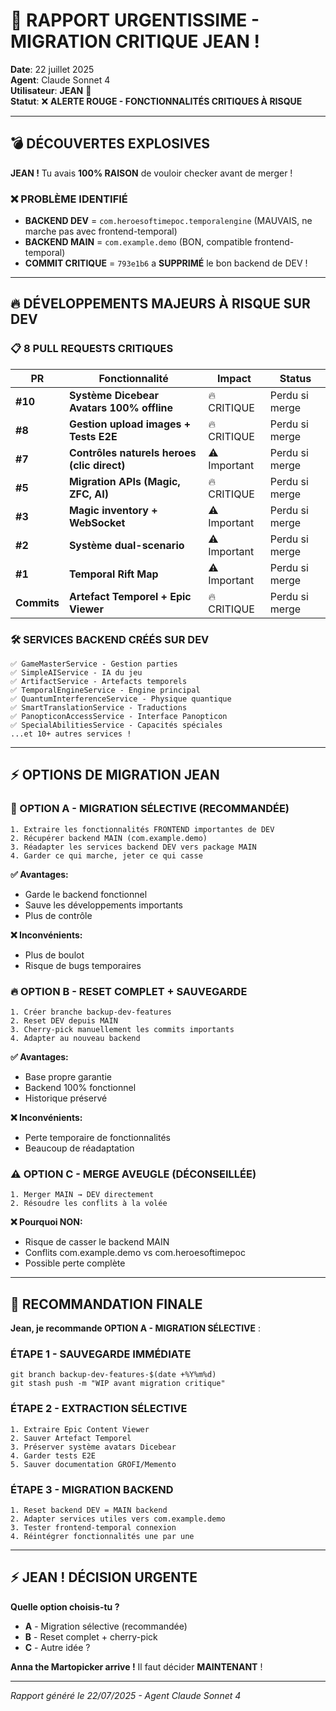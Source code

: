 # 🚨 **RAPPORT URGENTISSIME - MIGRATION CRITIQUE JEAN !**

**Date**: 22 juillet 2025  
**Agent**: Claude Sonnet 4  
**Utilisateur**: **JEAN** 🎯  
**Statut**: ❌ **ALERTE ROUGE - FONCTIONNALITÉS CRITIQUES À RISQUE**

---

## 💣 **DÉCOUVERTES EXPLOSIVES**

**JEAN !** Tu avais **100% RAISON** de vouloir checker avant de merger !

### **❌ PROBLÈME IDENTIFIÉ**
- **BACKEND DEV** = `com.heroesoftimepoc.temporalengine` (MAUVAIS, ne marche pas avec frontend-temporal)
- **BACKEND MAIN** = `com.example.demo` (BON, compatible frontend-temporal)  
- **COMMIT CRITIQUE** = `793e1b6` a **SUPPRIMÉ** le bon backend de DEV !

---

## 🔥 **DÉVELOPPEMENTS MAJEURS À RISQUE SUR DEV**

### **📋 8 PULL REQUESTS CRITIQUES**

| PR | Fonctionnalité | Impact | Status |
|---|---|---|---|
| **#10** | **Système Dicebear Avatars 100% offline** | 🔥 CRITIQUE | Perdu si merge |
| **#8** | **Gestion upload images + Tests E2E** | 🔥 CRITIQUE | Perdu si merge |
| **#7** | **Contrôles naturels heroes (clic direct)** | ⚠️ Important | Perdu si merge |
| **#5** | **Migration APIs (Magic, ZFC, AI)** | 🔥 CRITIQUE | Perdu si merge |
| **#3** | **Magic inventory + WebSocket** | ⚠️ Important | Perdu si merge |
| **#2** | **Système dual-scenario** | ⚠️ Important | Perdu si merge |
| **#1** | **Temporal Rift Map** | ⚠️ Important | Perdu si merge |
| **Commits** | **Artefact Temporel + Epic Viewer** | 🔥 CRITIQUE | Perdu si merge |

### **🛠️ SERVICES BACKEND CRÉÉS SUR DEV** 
```
✅ GameMasterService - Gestion parties
✅ SimpleAIService - IA du jeu  
✅ ArtifactService - Artefacts temporels
✅ TemporalEngineService - Engine principal
✅ QuantumInterferenceService - Physique quantique
✅ SmartTranslationService - Traductions
✅ PanopticonAccessService - Interface Panopticon
✅ SpecialAbilitiesService - Capacités spéciales
...et 10+ autres services !
```

---

## ⚡ **OPTIONS DE MIGRATION JEAN**

### **🎯 OPTION A - MIGRATION SÉLECTIVE (RECOMMANDÉE)**
```
1. Extraire les fonctionnalités FRONTEND importantes de DEV
2. Récupérer backend MAIN (com.example.demo) 
3. Réadapter les services backend DEV vers package MAIN
4. Garder ce qui marche, jeter ce qui casse
```

**✅ Avantages:**
- Garde le backend fonctionnel
- Sauve les développements importants
- Plus de contrôle

**❌ Inconvénients:**
- Plus de boulot
- Risque de bugs temporaires

### **🔥 OPTION B - RESET COMPLET + SAUVEGARDE**
```
1. Créer branche backup-dev-features
2. Reset DEV depuis MAIN
3. Cherry-pick manuellement les commits importants
4. Adapter au nouveau backend
```

**✅ Avantages:**
- Base propre garantie
- Backend 100% fonctionnel
- Historique préservé

**❌ Inconvénients:**
- Perte temporaire de fonctionnalités
- Beaucoup de réadaptation

### **⚠️ OPTION C - MERGE AVEUGLE (DÉCONSEILLÉE)**
```
1. Merger MAIN → DEV directement
2. Résoudre les conflits à la volée
```

**❌ Pourquoi NON:**
- Risque de casser le backend MAIN  
- Conflits com.example.demo vs com.heroesoftimepoc
- Possible perte complète

---

## 🎯 **RECOMMANDATION FINALE**

**Jean, je recommande OPTION A - MIGRATION SÉLECTIVE** :

### **ÉTAPE 1 - SAUVEGARDE IMMÉDIATE**
```
git branch backup-dev-features-$(date +%Y%m%d)
git stash push -m "WIP avant migration critique"
```

### **ÉTAPE 2 - EXTRACTION SÉLECTIVE**
```  
1. Extraire Epic Content Viewer
2. Sauver Artefact Temporel  
3. Préserver système avatars Dicebear
4. Garder tests E2E
5. Sauver documentation GROFI/Memento
```

### **ÉTAPE 3 - MIGRATION BACKEND**
```
1. Reset backend DEV = MAIN backend
2. Adapter services utiles vers com.example.demo
3. Tester frontend-temporal connexion
4. Réintégrer fonctionnalités une par une
```

---

## ⚡ **JEAN ! DÉCISION URGENTE**

**Quelle option choisis-tu ?**
- **A** - Migration sélective (recommandée)  
- **B** - Reset complet + cherry-pick
- **C** - Autre idée ?

**Anna the Martopicker arrive !** Il faut décider **MAINTENANT** !

---

*Rapport généré le 22/07/2025 - Agent Claude Sonnet 4* 